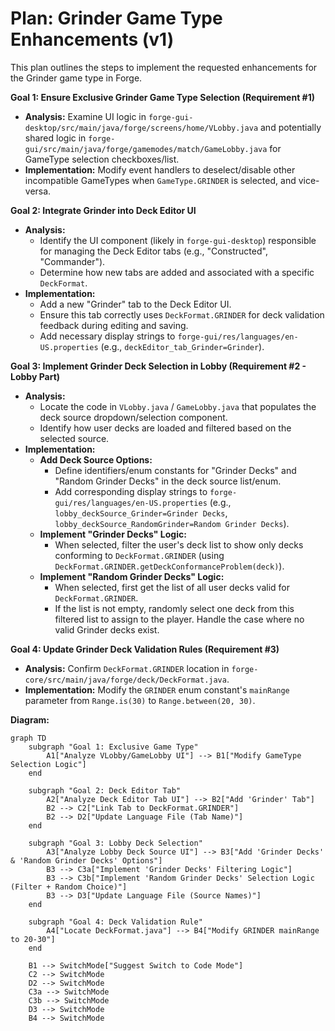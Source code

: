 # Plan: Grinder Game Type Enhancements (v1)

This plan outlines the steps to implement the requested enhancements for the Grinder game type in Forge.

**Goal 1: Ensure Exclusive Grinder Game Type Selection (Requirement #1)**
*   **Analysis:** Examine UI logic in `forge-gui-desktop/src/main/java/forge/screens/home/VLobby.java` and potentially shared logic in `forge-gui/src/main/java/forge/gamemodes/match/GameLobby.java` for GameType selection checkboxes/list.
*   **Implementation:** Modify event handlers to deselect/disable other incompatible GameTypes when `GameType.GRINDER` is selected, and vice-versa.

**Goal 2: Integrate Grinder into Deck Editor UI**
*   **Analysis:**
    *   Identify the UI component (likely in `forge-gui-desktop`) responsible for managing the Deck Editor tabs (e.g., "Constructed", "Commander").
    *   Determine how new tabs are added and associated with a specific `DeckFormat`.
*   **Implementation:**
    *   Add a new "Grinder" tab to the Deck Editor UI.
    *   Ensure this tab correctly uses `DeckFormat.GRINDER` for deck validation feedback during editing and saving.
    *   Add necessary display strings to `forge-gui/res/languages/en-US.properties` (e.g., `deckEditor_tab_Grinder=Grinder`).

**Goal 3: Implement Grinder Deck Selection in Lobby (Requirement #2 - Lobby Part)**
*   **Analysis:**
    *   Locate the code in `VLobby.java` / `GameLobby.java` that populates the deck source dropdown/selection component.
    *   Identify how user decks are loaded and filtered based on the selected source.
*   **Implementation:**
    *   **Add Deck Source Options:**
        *   Define identifiers/enum constants for "Grinder Decks" and "Random Grinder Decks" in the deck source list/enum.
        *   Add corresponding display strings to `forge-gui/res/languages/en-US.properties` (e.g., `lobby_deckSource_Grinder=Grinder Decks`, `lobby_deckSource_RandomGrinder=Random Grinder Decks`).
    *   **Implement "Grinder Decks" Logic:**
        *   When selected, filter the user's deck list to show only decks conforming to `DeckFormat.GRINDER` (using `DeckFormat.GRINDER.getDeckConformanceProblem(deck)`).
    *   **Implement "Random Grinder Decks" Logic:**
        *   When selected, first get the list of all user decks valid for `DeckFormat.GRINDER`.
        *   If the list is not empty, randomly select one deck from this filtered list to assign to the player. Handle the case where no valid Grinder decks exist.

**Goal 4: Update Grinder Deck Validation Rules (Requirement #3)**
*   **Analysis:** Confirm `DeckFormat.GRINDER` location in `forge-core/src/main/java/forge/deck/DeckFormat.java`.
*   **Implementation:** Modify the `GRINDER` enum constant's `mainRange` parameter from `Range.is(30)` to `Range.between(20, 30)`.

**Diagram:**
```mermaid
graph TD
    subgraph "Goal 1: Exclusive Game Type"
        A1["Analyze VLobby/GameLobby UI"] --> B1["Modify GameType Selection Logic"]
    end

    subgraph "Goal 2: Deck Editor Tab"
        A2["Analyze Deck Editor Tab UI"] --> B2["Add 'Grinder' Tab"]
        B2 --> C2["Link Tab to DeckFormat.GRINDER"]
        B2 --> D2["Update Language File (Tab Name)"]
    end

    subgraph "Goal 3: Lobby Deck Selection"
        A3["Analyze Lobby Deck Source UI"] --> B3["Add 'Grinder Decks' & 'Random Grinder Decks' Options"]
        B3 --> C3a["Implement 'Grinder Decks' Filtering Logic"]
        B3 --> C3b["Implement 'Random Grinder Decks' Selection Logic (Filter + Random Choice)"]
        B3 --> D3["Update Language File (Source Names)"]
    end

    subgraph "Goal 4: Deck Validation Rule"
        A4["Locate DeckFormat.java"] --> B4["Modify GRINDER mainRange to 20-30"]
    end

    B1 --> SwitchMode["Suggest Switch to Code Mode"]
    C2 --> SwitchMode
    D2 --> SwitchMode
    C3a --> SwitchMode
    C3b --> SwitchMode
    D3 --> SwitchMode
    B4 --> SwitchMode